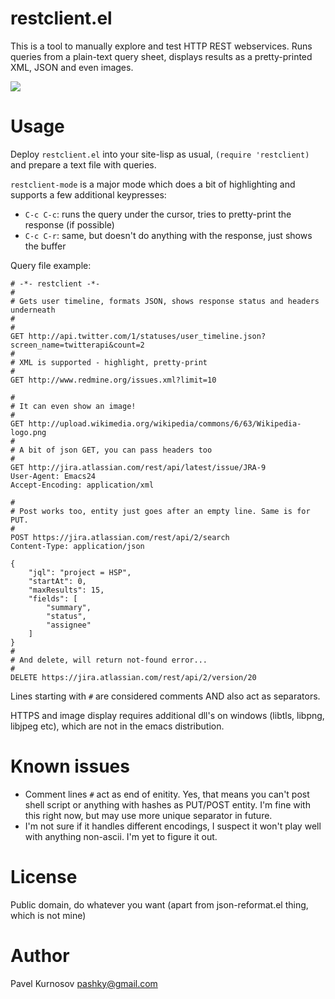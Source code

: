 # restclient.el

This is a tool to manually explore and test HTTP REST webservices. 
Runs queries from a plain-text query sheet, 
displays results as a pretty-printed XML, JSON and even images.

![](http://i.imgur.com/QtCID.png)

# Usage

Deploy `restclient.el` into your site-lisp as usual, 
`(require 'restclient)` and prepare a text file with queries. 

`restclient-mode` is a major mode which does a bit of highlighting 
and supports a few additional keypresses:

- `C-c C-c`: runs the query under the cursor, tries to pretty-print the response (if possible)
- `C-c C-r`: same, but doesn't do anything with the response, just shows the buffer

Query file example:

	# -*- restclient -*-
	#
	# Gets user timeline, formats JSON, shows response status and headers underneath
	#
	#
	GET http://api.twitter.com/1/statuses/user_timeline.json?screen_name=twitterapi&count=2
	#
	# XML is supported - highlight, pretty-print
	#
	GET http://www.redmine.org/issues.xml?limit=10

	#
	# It can even show an image!
	#
	GET http://upload.wikimedia.org/wikipedia/commons/6/63/Wikipedia-logo.png
	#
	# A bit of json GET, you can pass headers too
	#
	GET http://jira.atlassian.com/rest/api/latest/issue/JRA-9
	User-Agent: Emacs24
	Accept-Encoding: application/xml

	#
	# Post works too, entity just goes after an empty line. Same is for PUT.
	#
	POST https://jira.atlassian.com/rest/api/2/search
	Content-Type: application/json

	{
		"jql": "project = HSP",
		"startAt": 0,
		"maxResults": 15,
		"fields": [
			"summary",
			"status",
			"assignee"
		]
	}
	#
	# And delete, will return not-found error...
	#
	DELETE https://jira.atlassian.com/rest/api/2/version/20


Lines starting with `#` are considered comments AND also act as separators. 

HTTPS and image display requires additional dll's on windows (libtls, libpng, libjpeg etc), which are not in the emacs distribution.

# Known issues

- Comment lines `#` act as end of enitity. Yes, that means you can't post shell script or anything with hashes as PUT/POST entity. I'm fine with this right now,
but may use more unique separator in future.
- I'm not sure if it handles different encodings, I suspect it won't play well with anything non-ascii. I'm yet to figure it out.

# License

Public domain, do whatever you want (apart from json-reformat.el thing, which is not mine)

# Author

Pavel Kurnosov <pashky@gmail.com>

